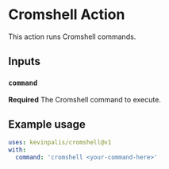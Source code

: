 # Cromshell Action

This action runs Cromshell commands.

## Inputs

### `command`

**Required** The Cromshell command to execute.

## Example usage

```yaml
uses: kevinpalis/cromshell@v1
with:
  command: 'cromshell <your-command-here>'
